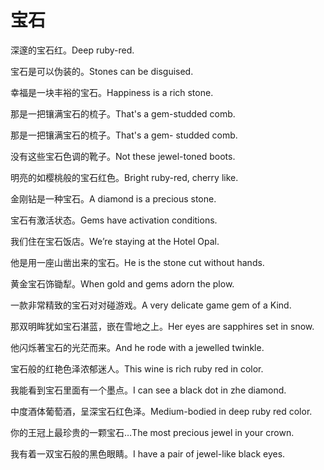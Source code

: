 # 宝石

<p><span class="chinese">深邃的宝石红。</span><span class="english">Deep ruby-red.</span></p>

<p><span class="chinese">宝石是可以伪装的。</span><span class="english">Stones can be disguised.</span></p>

<p><span class="chinese">幸福是一块丰裕的宝石。</span><span class="english">Happiness is a rich stone.</span></p>

<p><span class="chinese">那是一把镶满宝石的梳子。</span><span class="english">That's a gem-studded comb.</span></p>

<p><span class="chinese">那是一把镶满宝石的梳子。</span><span class="english">That's a gem- studded comb.</span></p>

<p><span class="chinese">没有这些宝石色调的靴子。</span><span class="english">Not these jewel-toned boots.</span></p>

<p><span class="chinese">明亮的如樱桃般的宝石红色。</span><span class="english">Bright ruby-red, cherry like.</span></p>

<p><span class="chinese">金刚钻是一种宝石。</span><span class="english">A diamond is a precious stone.</span></p>

<p><span class="chinese">宝石有激活状态。</span><span class="english">Gems have activation conditions.</span></p>

<p><span class="chinese">我们住在宝石饭店。</span><span class="english">We’re staying at the Hotel Opal.</span></p>

<p><span class="chinese">他是用一座山凿出来的宝石。</span><span class="english">He is the stone cut without hands.</span></p>

<p><span class="chinese">黄金宝石饰锄犁。</span><span class="english">When gold and gems adorn the plow.</span></p>

<p><span class="chinese">一款非常精致的宝石对对碰游戏。</span><span class="english">A very delicate game gem of a Kind.</span></p>

<p><span class="chinese">那双明眸犹如宝石湛蓝，嵌在雪地之上。</span><span class="english">Her eyes are sapphires set in snow.</span></p>

<p><span class="chinese">他闪烁著宝石的光茫而来。</span><span class="english">And he rode with a jewelled twinkle.</span></p>

<p><span class="chinese">宝石般的红艳色泽浓郁迷人。</span><span class="english">This wine is rich ruby red in color.</span></p>

<p><span class="chinese">我能看到宝石里面有一个墨点。</span><span class="english">I can see a black dot in zhe diamond.</span></p>

<p><span class="chinese">中度酒体葡萄酒，呈深宝石红色泽。</span><span class="english">Medium-bodied in deep ruby red color.</span></p>

<p><span class="chinese">你的王冠上最珍贵的一颗宝石…</span><span class="english">The most precious jewel in your crown.</span></p>

<p><span class="chinese">我有着一双宝石般的黑色眼睛。</span><span class="english">I have a pair of jewel-like black eyes.</span></p>

